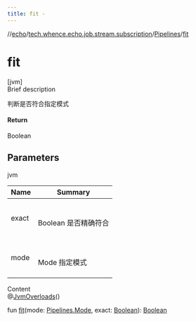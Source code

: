 ```yaml
---
title: fit -
---
```

//[echo](../../index.md)/[tech.whence.echo.job.stream.subscription](../index.md)/[Pipelines](index.md)/[fit](fit.md)



# fit  
[jvm]  
Brief description  


判断是否符合指定模式



#### Return  


Boolean



## Parameters  
  
jvm  
  
|  Name|  Summary| 
|---|---|
| exact| <br><br>Boolean 是否精确符合<br><br>
| mode| <br><br>Mode 指定模式<br><br>
  
  
Content  
@[JvmOverloads](https://kotlinlang.org/api/latest/jvm/stdlib/kotlin.jvm/-jvm-overloads/index.html)()  
  
fun [fit](fit.md)(mode: [Pipelines.Mode](-mode/index.md), exact: [Boolean](https://kotlinlang.org/api/latest/jvm/stdlib/kotlin/-boolean/index.html)): [Boolean](https://kotlinlang.org/api/latest/jvm/stdlib/kotlin/-boolean/index.html)  



